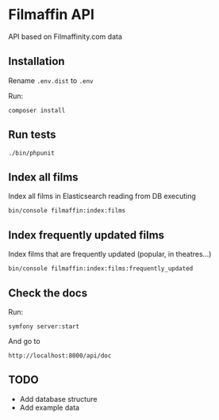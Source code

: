 # Filmaffin API

API based on Filmaffinity.com data

## Installation

Rename `.env.dist` to `.env`

Run:
```
composer install
```

## Run tests
```
./bin/phpunit
```

## Index all films
Index all films in Elasticsearch reading from DB executing
```
bin/console filmaffin:index:films
```

## Index frequently updated films
Index films that are frequently updated (popular, in theatres...)
```
bin/console filmaffin:index:films:frequently_updated
```

## Check the docs
Run:
```
symfony server:start
```

And go to
```
http://localhost:8000/api/doc
```

## TODO

* Add database structure
* Add example data

